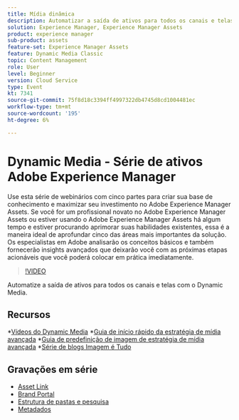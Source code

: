 ```yaml
---
title: Mídia dinâmica
description: Automatizar a saída de ativos para todos os canais e telas
solution: Experience Manager, Experience Manager Assets
product: experience manager
sub-product: assets
feature-set: Experience Manager Assets
feature: Dynamic Media Classic
topic: Content Management
role: User
level: Beginner
version: Cloud Service
type: Event
kt: 7341
source-git-commit: 75f8d18c3394ff4997322db4745d8cd1004481ec
workflow-type: tm+mt
source-wordcount: '195'
ht-degree: 6%

---
```


# Dynamic Media - Série de ativos Adobe Experience Manager

Use esta série de webinários com cinco partes para criar sua base de conhecimento e maximizar seu investimento no Adobe Experience Manager Assets. Se você for um profissional novato no Adobe Experience Manager Assets ou estiver usando o Adobe Experience Manager Assets há algum tempo e estiver procurando aprimorar suas habilidades existentes, essa é a maneira ideal de aprofundar cinco das áreas mais importantes da solução. Os especialistas em Adobe analisarão os conceitos básicos e também fornecerão insights avançados que deixarão você com as próximas etapas acionáveis que você poderá colocar em prática imediatamente.

>[!VIDEO](https://video.tv.adobe.com/v/332132/?quality=12&learn=on&hidetitle=true)

Automatize a saída de ativos para todos os canais e telas com o Dynamic Media.

## Recursos

*[Vídeos do Dynamic Media](https://experienceleague.adobe.com/docs/experience-manager-learn/assets/dynamic-media/dynamic-media-overview-feature-video-use.html#dynamic-media)
*[Guia de início rápido da estratégia de mídia avançada](https://www.adobe.com/content/dam/www/us/en/experience-manager/pdfs/dynamic-media-kickstart-guide-2019.pdf)
*[Guia de predefinição de imagem de estratégia de mídia avançada](https://www.adobe.com/content/dam/www/us/en/experience-manager/pdfs/dynamic-media-image-preset-guide.pdf)
*[Série de blogs Imagem é Tudo](https://business.adobe.com/blog/basics/image-is-everything-part-1-has-your-rich-media-strategy-expired)

## Gravações em série

* [Asset Link](asset-link.md)
* [Brand Portal](brand-portal.md)
* [Estrutura de pastas e pesquisa](folder-structure-search.md)
* [Metadados](metadata.md)

